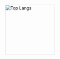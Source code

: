 [<img alt="Top Langs" with="300" height="165" src="https://github-readme-stats-lokotkovba.vercel.app/api/top-langs/?username=LokotkovBA&layout=compact&hide=vhdl,verilog,c,tcl&theme=radical"/>](https://github.com/anuraghazra/github-readme-stats)
<!--
**LokotkovBA/LokotkovBA** is a ✨ _special_ ✨ repository because its `README.md` (this file) appears on your GitHub profile.

Here are some ideas to get you started:

- 🔭 I’m currently working on ...
- 🌱 I’m currently learning ...
- 👯 I’m looking to collaborate on ...
- 🤔 I’m looking for help with ...
- 💬 Ask me about ...
- 📫 How to reach me: ...
- 😄 Pronouns: ...
- ⚡ Fun fact: ...
-->
